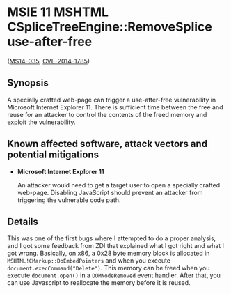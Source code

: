MSIE 11 MSHTML CSpliceTreeEngine::RemoveSplice use-after-free
=============================================================
([MS14-035][], [CVE-2014-1785][])

[MS14-035]: http://technet.microsoft.com/en-us/security/bulletin/ms14-035
[CVE-2014-1785]: http://www.cve.mitre.org/cgi-bin/cvename.cgi?name=CVE-2014-1785

Synopsis
--------
A specially crafted web-page can trigger a use-after-free vulnerability in
Microsoft Internet Explorer 11. There is sufficient time between the free and
reuse for an attacker to control the contents of the freed memory and exploit
the vulnerability.

Known affected software, attack vectors and potential mitigations
-----------------------------------------------------------------
* **Microsoft Internet Explorer 11**

  An attacker would need to get a target user to open a specially crafted
  web-page. Disabling JavaScript should prevent an attacker from triggering the
  vulnerable code path.

Details
-------
This was one of the first bugs where I attempted to do a proper analysis, and I
got some feedback from ZDI that explained what I got right and what I got
wrong. Basically, on x86, a 0x28 byte memory block is allocated in
`MSHTML!CMarkup::DoEmbedPointers` and when you execute
`document.execCommand("Delete")`. This memory can be freed when you execute
`document.open()` in a `DOMNodeRemoved` event handler. After that, you can 
use Javascript to reallocate the memory before it is reused.
